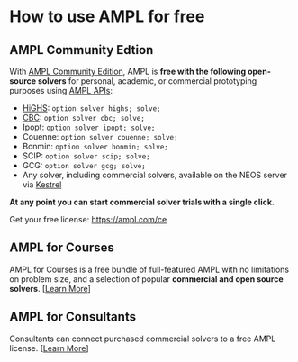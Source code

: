 # How to use AMPL for free

## AMPL Community Edtion

With [AMPL Community Edition](https://ampl.com/ce), AMPL is **free with the following open-source solvers** for personal, academic, or commercial prototyping purposes using [AMPL APIs](./apis.rst):
- [HiGHS](../solvers/highs/index.md): `option solver highs; solve;`
- [CBC](../solvers/cbc/index.md): `option solver cbc; solve;`
- Ipopt: `option solver ipopt; solve;`
- Couenne: `option solver couenne; solve;`
- Bonmin: `option solver bonmin; solve;`
- SCIP: `option solver scip; solve;`
- GCG: `option solver gcg; solve;`
- Any solver, including commercial solvers, available on the NEOS server via [Kestrel](../solvers/kestrel/index.md)

**At any point you can start commercial solver trials with a single click.**

Get your free license: <https://ampl.com/ce>

## AMPL for Courses

AMPL for Courses is a free bundle of full-featured AMPL with no limitations on problem size, and a selection of popular **commercial and open source solvers**.  [[Learn More](https://ampl.com/licenses-and-pricing/ampl-for-teaching/)]

## AMPL for Consultants

Consultants can connect purchased commercial solvers to a free AMPL license. 
[[Learn More](https://ampl.com/licenses-and-pricing/ampl-for-consultants/)]
